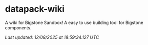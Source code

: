 # datapack-wiki
A wiki for Bigstone Sandbox! A easy to use building tool for Bigstone components.

_Last updated: 12/08/2025 at 18:59:34.127 UTC_
